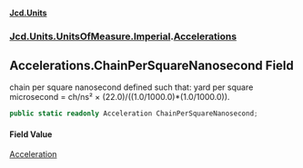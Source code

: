 #### [Jcd.Units](index.md 'index')
### [Jcd.Units.UnitsOfMeasure.Imperial](Jcd.Units.UnitsOfMeasure.Imperial.md 'Jcd.Units.UnitsOfMeasure.Imperial').[Accelerations](Accelerations.md 'Jcd.Units.UnitsOfMeasure.Imperial.Accelerations')

## Accelerations.ChainPerSquareNanosecond Field

chain per square nanosecond defined such that: yard per square microsecond = ch/ns² × (22.0)/((1.0/1000.0)*(1.0/1000.0)).

```csharp
public static readonly Acceleration ChainPerSquareNanosecond;
```

#### Field Value
[Acceleration](Acceleration.md 'Jcd.Units.UnitTypes.Acceleration')